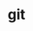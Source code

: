 ---
title: "git"
layout: cache
categories: [package, v0.19]
meta: {"versions": ["2.38.1"], "compilers": ["gcc@7.3.1"], "oss": ["amzn2"], "platforms": ["linux"], "targets": ["aarch64"], "stacks": ["aws-ahug-aarch64", "aws-isc-aarch64"], "num_specs": 1, "num_specs_by_stack": {"aws-isc-aarch64": 1, "aws-ahug-aarch64": 1}}
spec_details: [{"hash": "pgeehqcobjqbhxdjfmbdwxg2ux2zbnb7", "compiler": "gcc@7.3.1", "versions": ["2.38.1"], "os": "amzn2", "platform": "linux", "target": "aarch64", "variants": ["build_system=autotools", "+man", "+nls", "+perl", "+subtree", "~svn", "~tcltk"], "stacks": ["aws-isc-aarch64", "aws-ahug-aarch64"], "size": "-", "tarball": "https://binaries.spack.io/releases/v0.19/build_cache/linux-amzn2-aarch64/gcc-7.3.1/git-2.38.1/linux-amzn2-aarch64-gcc-7.3.1-git-2.38.1-pgeehqcobjqbhxdjfmbdwxg2ux2zbnb7.spack"}]
---